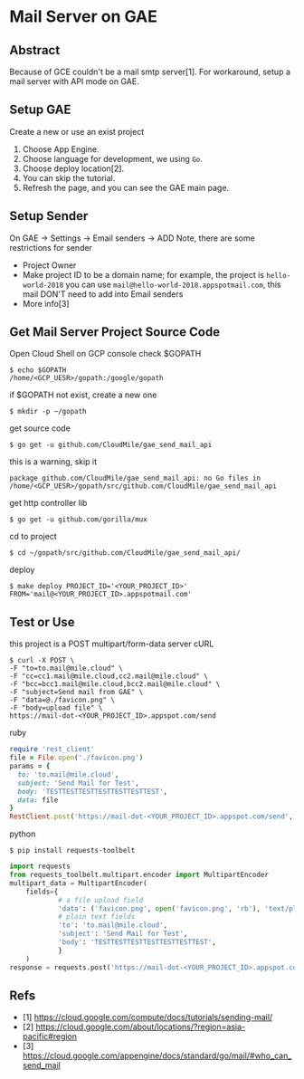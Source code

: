# Mail Server on GAE

## Abstract

Because of GCE couldn't be a mail smtp server[1].
For workaround, setup a mail server with API mode on GAE.

## Setup GAE

Create a new or use an exist project
1. Choose App Engine.
2. Choose language for development, we using `Go`.
3. Choose deploy location[2].
4. You can skip the tutorial.
5. Refresh the page, and you can see the GAE main page.

## Setup Sender
On GAE → Settings → Email senders → ADD
Note, there are some restrictions for sender

- Project Owner
- Make project ID to be a domain name; for example, the project is `hello-world-2018`
  you can use `mail@hello-world-2018.appspotmail.com`, this mail DON'T need to add into Email senders
- More info[3]


## Get Mail Server Project Source Code

Open Cloud Shell on GCP console
check $GOPATH
```shell
$ echo $GOPATH
/home/<GCP_UESR>/gopath:/google/gopath
```

if $GOPATH not exist, create a new one
```shell
$ mkdir -p ~/gopath
```

get source code
```shell
$ go get -u github.com/CloudMile/gae_send_mail_api
```

this is a warning, skip it
```shell
package github.com/CloudMile/gae_send_mail_api: no Go files in /home/<GCP_UESR>/gopath/src/github.com/CloudMile/gae_send_mail_api
```

get http controller lib
```shell
$ go get -u github.com/gorilla/mux
```

cd to project
```shell
$ cd ~/gopath/src/github.com/CloudMile/gae_send_mail_api/
```

deploy
```shell
$ make deploy PROJECT_ID='<YOUR_PROJECT_ID>' FROM='mail@<YOUR_PROJECT_ID>.appspotmail.com'
```

## Test or Use

this project is a POST multipart/form-data server
cURL
```shell
$ curl -X POST \
-F "to=to.mail@mile.cloud" \
-F "cc=cc1.mail@mile.cloud,cc2.mail@mile.cloud" \
-F "bcc=bcc1.mail@mile.cloud,bcc2.mail@mile.cloud" \
-F "subject=Send mail from GAE" \
-F "data=@./favicon.png" \
-F "body=upload file" \
https://mail-dot-<YOUR_PROJECT_ID>.appspot.com/send
```

ruby
```ruby
require 'rest_client'
file = File.open('./favicon.png')
params = {
  to: 'to.mail@mile.cloud',
  subject: 'Send Mail for Test',
  body: 'TESTTESTTESTTESTTESTTESTTEST',
  data: file
}
RestClient.post('https://mail-dot-<YOUR_PROJECT_ID>.appspot.com/send', params)
```

python
```shell
$ pip install requests-toolbelt
```

```python
import requests
from requests_toolbelt.multipart.encoder import MultipartEncoder
multipart_data = MultipartEncoder(
    fields={
            # a file upload field
            'data': ('favicon.png', open('favicon.png', 'rb'), 'text/plain'),
            # plain text fields
            'to': 'to.mail@mile.cloud',
            'subject': 'Send Mail for Test',
            'body': 'TESTTESTTESTTESTTESTTESTTEST',
            }
    )
response = requests.post('https://mail-dot-<YOUR_PROJECT_ID>.appspot.com/send', data=multipart_data, headers={'Content-Type': multipart_data.content_type})
```

## Refs
- [1] https://cloud.google.com/compute/docs/tutorials/sending-mail/
- [2] https://cloud.google.com/about/locations/?region=asia-pacific#region
- [3] https://cloud.google.com/appengine/docs/standard/go/mail/#who_can_send_mail
